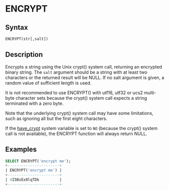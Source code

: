 # ENCRYPT

## Syntax

```sql
ENCRYPT(str[,salt])
```

## Description

Encrypts a string using the Unix crypt() system call, returning an encrypted binary string. The `salt` argument should be a string with at least two characters or the returned result will be NULL. If no salt argument is given, a random value of sufficient length is used.

It is not recommended to use ENCRYPT() with utf16, utf32 or ucs2 multi-byte character sets because the crypt() system call expects a string terminated with a zero byte.

Note that the underlying crypt() system call may have some limitations, such as ignoring all but the first eight characters.

If the [have_crypt](/kb/en/server-system-variables/#have_crypt) system variable is set to `NO` (because the crypt() system call is not available), the ENCRYPT function will always return NULL.

## Examples

```sql
SELECT ENCRYPT('encrypt me');
+-----------------------+
| ENCRYPT('encrypt me') |
+-----------------------+
| 4I5BsEx0lqTDk         |
+-----------------------+
```